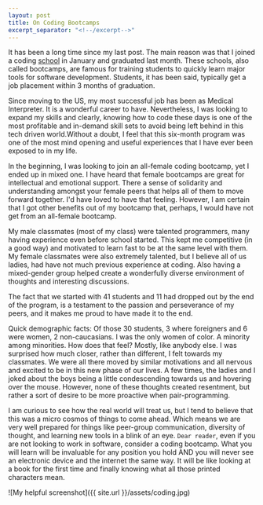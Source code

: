 ```yaml
---
layout: post
title: On Coding Bootcamps
excerpt_separator: "<!--/excerpt-->"
---
```


It has been a long time since my last post. The main reason was that I joined a coding [school](https://epicodus.com)  in January and graduated last month. These schools, also called bootcamps, are famous for training students to quickly learn major tools for software development. Students, it has been said, typically get a job placement within 3 months of graduation.
<!--/excerpt-->

Since moving to the US, my most successful job has been as Medical Interpreter. It is a wonderful career to have. Nevertheless, I was looking to expand my skills and clearly, knowing how to code these days is one of the most profitable and in-demand skill sets to avoid being left behind in this tech driven world.Without a doubt, I feel that this six-month program was one of the most mind opening and useful experiences that I have ever been exposed to in my life.

In the beginning, I was looking to join an all-female coding bootcamp, yet I ended up in mixed one. I have heard that female bootcamps are great for intellectual and emotional support. There a sense of solidarity and understanding amongst your female peers that helps all of them to move forward together. I'd have loved to have that feeling. However, I am certain that I got other benefits out of my bootcamp that, perhaps, I would have not get from an all-female bootcamp.

My male classmates (most of my class) were talented programmers, many having experience even before school started. This kept me competitive (in a good way) and motivated to learn fast to be at the same level with them. My female classmates were also extremely talented, but I believe all of us ladies, had have not much previous experience at coding. Also having a mixed-gender group helped create a wonderfully diverse environment of thoughts and interesting discussions.

The fact that we started with 41 students and 11 had dropped out by the end of the program, is a testament to the passion and perseverance of my peers, and it makes me proud to have made it to the end.

Quick demographic facts: Of those 30 students, 3 where foreigners and 6 were women, 2 non-caucasians. I was the only women of color. A minority among minorities. How does that feel? Mostly, like anybody else. I was surprised how much closer, rather than different, I felt towards my classmates. We were all there moved by similar motivations and all nervous and excited to be in this new phase of our lives. A few times, the ladies and I joked about the boys being a little condescending towards us and hovering over the mouse. However, none of these thoughts created resentment, but rather a sort of desire to be more proactive when pair-programming.

I am curious to see how the real world will treat us, but I tend to believe that this was a micro cosmos of things to come ahead. Which means we are very well prepared for things like peer-group communication, diversity of thought, and learning new tools in a blink of an eye. `Dear reader`, even if you are not looking to work in software, consider a coding bootcamp. What you will learn will be invaluable for any position you hold AND you will never see an electronic device and the internet the same way. It will be like looking at a book for the first time and finally knowing what all those printed characters mean.

![My helpful screenshot]({{ site.url }}/assets/coding.jpg)

